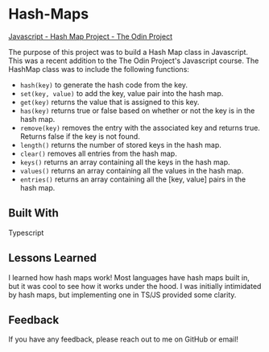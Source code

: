 # Hash-Maps

[Javascript - Hash Map Project - The Odin Project](https://www.theodinproject.com/lessons/javascript-hashmap)

The purpose of this project was to build a Hash Map class in Javascript. This was a recent addition to the The Odin Project's Javascript course. The HashMap class was to include the following functions:

- `hash(key)` to generate the hash code from the key.
- `set(key, value)` to add the key, value pair into the hash map.
- `get(key)` returns the value that is assigned to this key.
- `has(key)` returns true or false based on whether or not the key is in the hash map.
- `remove(key)` removes the entry with the associated key and returns true. Returns false if the key is not found.
- `length()` returns the number of stored keys in the hash map.
- `clear()` removes all entries from the hash map.
- `keys()` returns an array containing all the keys in the hash map.
- `values()` returns an array containing all the values in the hash map.
- `entries()` returns an array containing all the [key, value] pairs in the hash map.

## Built With

Typescript

## Lessons Learned

I learned how hash maps work! Most languages have hash maps built in, but it was cool to see how it works under the hood. I was initially intimidated by hash maps, but implementing one in TS/JS provided some clarity.

## Feedback

If you have any feedback, please reach out to me on GitHub or email!
